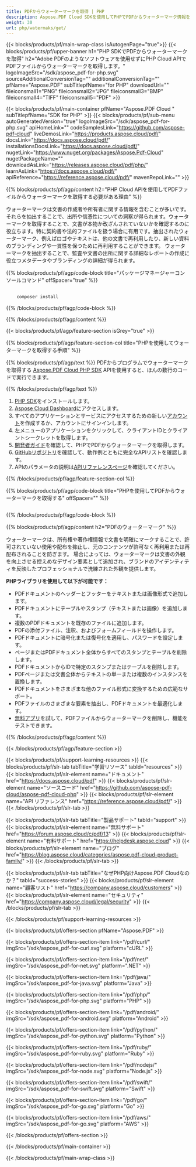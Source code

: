 ```yaml
---
title: PDFからウォーターマークを取得 | PHP
description: Aspose.PDF Cloud SDKを使用してPHPでPDFからウォーターマーク情報を取得します。視覚的なオーバーレイやブランディングを検査します。
weight: 30
url: php/watermaks/get/
---
```


{{< blocks/products/pf/main-wrap-class isAutogenPage="true">}}
{{< blocks/products/pf/upper-banner h1="PHP SDKでPDFからウォーターマークを取得" h2="Adobe PDFのようなソフトウェアを使用せずにPHP Cloud APIでPDFファイルからウォーターマークを取得します。" logoImageSrc="/sdk/aspose_pdf-for-php.svg" sourceAdditionalConversionTag="" additionalConversionTag="" pfName="Aspose.PDF" subTitlepfName="for PHP" downloadUrl="" fileiconsmall1="PNG" fileiconsmall2="JPG" fileiconsmall3="BMP" fileiconsmall4="TIFF" fileiconsmall5="PDF" >}}

{{< blocks/products/pf/main-container pfName="Aspose.PDF Cloud " subTitlepfName="SDK for PHP" >}}
{{< blocks/products/pf/sub-menu autoGeneratedVersion="true" logoImageSrc="/sdk/aspose_pdf-for-php.svg" apiHomeLink="" codeSamplesLink="https://github.com/aspose-pdf-cloud" liveDemosLink="https://products.aspose.cloud/pdf/" docsLink="https://docs.aspose.cloud/pdf/" installationsDocsLink="https://docs.aspose.cloud/pdf/" nugetLink="https://www.nuget.org/packages/Aspose.Pdf-Cloud" nugetPackageName="" downloadAsLink="https://releases.aspose.cloud/pdf/php/" learnAsLink="https://docs.aspose.cloud/pdf/" apiReference="https://reference.aspose.cloud/pdf/" mavenRepoLink="" >}}

{{% blocks/products/pf/agp/content h2="PHP Cloud APIを使用してPDFファイルからウォーターマークを取得する必要がある理由" %}}

ウォーターマークは文書の作成者や所有者に関する情報を含むことが多いです。それらを抽出することで、出所や信憑性についての洞察が得られます。ウォーターマークを取得することで、文書が本物か改ざんされていないかを確認するのに役立ちます。特に契約書や法的ファイルを扱う場合に有用です。抽出されたウォーターマーク、例えばロゴやテキストは、他の文書で再利用したり、新しい資料のブランディングや一貫性を保つために再利用することができます。
ウォーターマークを抽出することで、監査や文書の出所に関する詳細なレポートの作成に役立つメタデータやブランディングの詳細が得られます。

{{% blocks/products/pf/agp/code-block title="パッケージマネージャーコンソールコマンド" offSpacer="true" %}}

```bash
     
    composer install

```

{{% /blocks/products/pf/agp/code-block %}}

{{% /blocks/products/pf/agp/content %}}

{{< blocks/products/pf/agp/feature-section isGrey="true" >}}

{{% blocks/products/pf/agp/feature-section-col title="PHPを使用してウォーターマークを取得する手順" %}}

{{% blocks/products/pf/agp/text %}}
PDFからプログラムでウォーターマークを取得する
[Aspose.PDF Cloud PHP SDK](https://products.aspose.cloud/pdf/php/)
APIを使用すると、ほんの数行のコードで実行できます。

{{% /blocks/products/pf/agp/text %}}

1. [PHP SDK](https://pypi.org/project/asposepdfcloud/)をインストールします。
1. [Aspose Cloud Dashboard](https://dashboard.aspose.cloud/)にアクセスします。
1. すべてのアプリケーションとサービスにアクセスするための新しい[アカウント](https://docs.aspose.cloud/display/storagecloud/Creating+and+Managing+Account)を作成するか、アカウントにサインインします。
1. 左メニューのアプリケーションをクリックして、クライアントIDとクライアントシークレットを取得します。
1. [開発者ガイド](https://docs.aspose.cloud/pdf/working-with-stamps/)を確認して、PHPでPDFからウォーターマークを取得します。
1. [GitHubリポジトリ](https://github.com/aspose-pdf-cloud/aspose-pdf-cloud-php)を確認して、動作例とともに完全なAPIリストを確認します。
1. APIのパラメータの説明は[APIリファレンスページ](https://reference.aspose.cloud/pdf/#/Document)を確認してください。

{{% /blocks/products/pf/agp/feature-section-col %}}


{{% blocks/products/pf/agp/code-block title="PHPを使用してPDFからウォーターマークを取得する" offSpacer="" %}}

```php


```

{{% /blocks/products/pf/agp/code-block %}}

{{% blocks/products/pf/agp/content h2="PDFのウォーターマーク" %}}

ウォーターマークは、所有権や著作権情報で文書を明確にマークすることで、許可されていない使用や配布を抑止し、元のコンテンツが許可なく再利用または再配布されることを防ぎます。
場合によっては、ウォーターマークは文書の外観を向上させる控えめなデザイン要素として追加され、ブランドのアイデンティティを反映したプロフェッショナルで洗練された外観を提供します。

**PHPライブラリを使用して以下が可能です：**

+ PDFドキュメントのヘッダーとフッターをテキストまたは画像形式で追加します。
+ PDFドキュメントにテーブルやスタンプ（テキストまたは画像）を追加します。
+ 複数のPDFドキュメントを既存のファイルに追加します。
+ PDFの添付ファイル、注釈、およびフォームフィールドを操作します。
+ PDFドキュメントに暗号化または復号化を適用し、パスワードを設定します。
+ ページまたはPDFドキュメント全体からすべてのスタンプとテーブルを削除します。
+ PDFドキュメントからIDで特定のスタンプまたはテーブルを削除します。
+ PDFページまたは文書全体からテキストの単一または複数のインスタンスを置換します。
+ PDFドキュメントをさまざまな他のファイル形式に変換するための広範なサポート。
+ PDFファイルのさまざまな要素を抽出し、PDFドキュメントを最適化します。
+ [無料アプリ](https://products.aspose.app/pdf/remove-watermark)を試して、PDFファイルからウォーターマークを削除し、機能をテストできます。

{{% /blocks/products/pf/agp/content %}}

{{< /blocks/products/pf/agp/feature-section >}}

{{< blocks/products/pf/support-learning-resources >}}
{{< blocks/products/pf/slr-tab tabTitle="学習リソース" tabId="resources" >}}
{{< blocks/products/pf/slr-element name="ドキュメント" href="https://docs.aspose.cloud/pdf" >}}
{{< blocks/products/pf/slr-element name="ソースコード" href="https://github.com/aspose-pdf-cloud/aspose-pdf-cloud-php" >}}
{{< blocks/products/pf/slr-element name="API リファレンス" href="https://reference.aspose.cloud/pdf/" >}}
{{< /blocks/products/pf/slr-tab >}}

{{< blocks/products/pf/slr-tab tabTitle="製品サポート" tabId="support" >}}
{{< blocks/products/pf/slr-element name="無料サポート" href="https://forum.aspose.cloud/c/pdf/13" >}}
{{< blocks/products/pf/slr-element name="有料サポート" href="https://helpdesk.aspose.cloud" >}}
{{< blocks/products/pf/slr-element name="ブログ" href="https://blog.aspose.cloud/categories/aspose.pdf-cloud-product-family/" >}}
{{< /blocks/products/pf/slr-tab >}}

{{< blocks/products/pf/slr-tab tabTitle="なぜPHP向けAspose.PDF Cloudなのか？" tabId="success-stories" >}}
{{< blocks/products/pf/slr-element name="顧客リスト" href="https://company.aspose.cloud/customers" >}}
{{< blocks/products/pf/slr-element name="セキュリティ" href="https://company.aspose.cloud/legal/security" >}}
{{< /blocks/products/pf/slr-tab >}}

{{< /blocks/products/pf/support-learning-resources >}}

{{< blocks/products/pf/offers-section pfName="Aspose.PDF" >}}

{{< blocks/products/pf/offers-section-item link="/pdf/curl/" imgSrc="/sdk/aspose_pdf-for-curl.svg" platform="cURL" >}}

{{< blocks/products/pf/offers-section-item link="/pdf/net/" imgSrc="/sdk/aspose_pdf-for-net.svg" platform=".NET" >}}

{{< blocks/products/pf/offers-section-item link="/pdf/java/" imgSrc="/sdk/aspose_pdf-for-java.svg" platform="Java" >}}

{{< blocks/products/pf/offers-section-item link="/pdf/php/" imgSrc="/sdk/aspose_pdf-for-php.svg" platform="PHP" >}}

{{< blocks/products/pf/offers-section-item link="/pdf/android/" imgSrc="/sdk/aspose_pdf-for-android.svg" platform="Android" >}}

{{< blocks/products/pf/offers-section-item link="/pdf/python/" imgSrc="/sdk/aspose_pdf-for-python.svg" platform="Python" >}}

{{< blocks/products/pf/offers-section-item link="/pdf/ruby/" imgSrc="/sdk/aspose_pdf-for-ruby.svg" platform="Ruby" >}}

{{< blocks/products/pf/offers-section-item link="/pdf/nodejs/" imgSrc="/sdk/aspose_pdf-for-node.svg" platform="Node.js" >}}

{{< blocks/products/pf/offers-section-item link="/pdf/swift/" imgSrc="/sdk/aspose_pdf-for-swift.svg" platform="Swift" >}}

{{< blocks/products/pf/offers-section-item link="/pdf/go/" imgSrc="/sdk/aspose_pdf-for-go.svg" platform="Go" >}}

{{< blocks/products/pf/offers-section-item link="/pdf/aws/" imgSrc="/sdk/aspose_pdf-for-go.svg" platform="AWS" >}}

{{< /blocks/products/pf/offers-section >}}

<!-- aboutfile Ends -->

{{< /blocks/products/pf/main-container >}}

{{< /blocks/products/pf/main-wrap-class >}}
